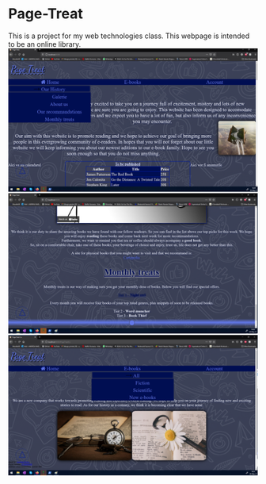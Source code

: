 # Page-Treat

This is a project for my web technologies class. 
This webpage is intended to be an online library. 
![](Pictures/site.png)
![](Pictures/site1.png)
![](Pictures/site2.png)
